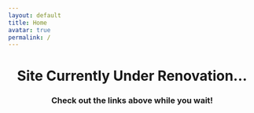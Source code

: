 ```yaml
---
layout: default
title: Home
avatar: true
permalink: /
---
```


<h1><center>Site Currently Under Renovation...</center></h1>
<h3><center>Check out the links above while you wait!</center></h3>

<!--
<h1><center> Experience </center></h1>
-------
- __Robie Device Group__ - Junior Device Engineer (North Andover, MA)
  - Designed instrument sets in SolidWorks for ALIF and ACIF surgical procedures
  - Observed prototype prints of implants; refined and improved later prototypes
  - Learned to meet deadlines set by a manager and give concise reviews at weekly meetings
  - Learned to work around the differences between CAD and fabrication
- __The Maker Mill__ - Workshop Instructor (North Andover, MA)
  - Taught workshops in Scratch, Java, Arduino, CAD to kids in grades 4-8
  - Provided technical support to clients working on projects with laser cutter and 3D printers
  - Facilitate special events such as birthday parties to ensure satisfaction of all clients
- __NHS Johnson Chapter__ - Math and English Tutor (North Andover, MA)
  - Tutored two private school students for four hours each week in Math and English
  - Helped with classwork as well as developed my own assignments to extend learning
  -->
